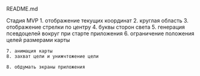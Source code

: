 README.md

Стадия MVP
	1. отображение текущих координат
	2. круглая область
	3. отображение стрелки по центру
	4. буквы сторон света
	5. генерация псевдоцелей вокруг при старте приложения
	6. ограничение положения целей размерами карты

	7. анимация карты
	8. захват цели и унижчтожение цели

	8. обдумать экраны приложения
